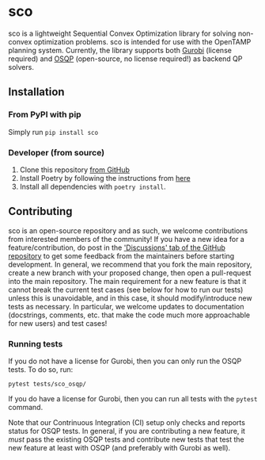 # sco
sco is a lightweight Sequential Convex Optimization library for solving non-convex optimization problems. sco is intended for use with the OpenTAMP planning system. Currently, the library supports both [Gurobi](https://www.gurobi.com/) (license required) and [OSQP](https://osqp.org/) (open-source, no license required!) as backend QP solvers.

## Installation
### From PyPI with pip
Simply run `pip install sco`

### Developer (from source)
1. Clone this repository [from GitHub](https://github.com/Algorithmic-Alignment-Lab/sco)
1. Install Poetry by following the instructions from [here](https://python-poetry.org/docs/#installation)
1. Install all dependencies with `poetry install`.

## Contributing
sco is an open-source repository and as such, we welcome contributions from interested members of the community! If you have a new idea for a feature/contribution, do post in the ['Discussions' tab of the GitHub repository](https://github.com/Algorithmic-Alignment-Lab/sco/discussions) to get some feedback from the maintainers before starting development. In general, we recommend that you fork the main repository, create a new branch with your proposed change, then open a pull-request into the main repository. The main requirement for a new feature is that it cannot break the current test cases (see below for how to run our tests) unless this is unavoidable, and in this case, it should modify/introduce new tests as necessary. In particular, we welcome updates to documentation (docstrings, comments, etc. that make the code much more approachable for new users) and test cases!

### Running tests
If you do not have a license for Gurobi, then you can only run the OSQP tests. To do so, run:
```
pytest tests/sco_osqp/
```
If you do have a license for Gurobi, then you can run all tests with the `pytest` command.

Note that our Contrinuous Integration (CI) setup only checks and reports status for OSQP tests. In general, if you are contributing a new feature, it *must* pass the existing OSQP tests and contribute new tests that test the new feature at least with OSQP (and preferably with Gurobi as well).